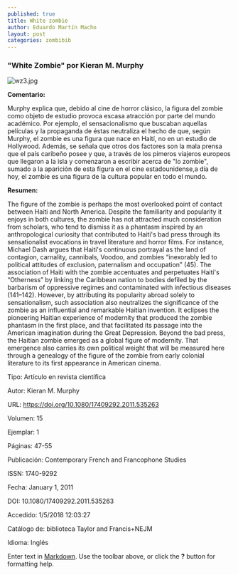 ```yaml
---
published: true
title: White zombie
author: Eduardo Martín Macho
layout: post
categories: zombibib
---
```

### "White Zombie" por Kieran M. Murphy

![wz3.jpg]({{site.baseurl}}/_posts/zombis/wz3.jpg)


**Comentario:**

Murphy explica que, debido al cine de horror clásico, la figura del zombie como objeto de estudio provoca escasa atracción por parte del mundo académico. Por ejemplo, el sensacionalismo que buscaban aquellas películas y la propaganda de éstas neutraliza el hecho de que, según Murphy, el zombie es una figura que nace en Haití, no en un estudio de Hollywood. Además, se señala que otros dos factores son la mala prensa que el país caribeño posee y que, a través de los pimeros viajeros europeos que llegaron a la isla y comenzaron a escribir acerca de "lo zombie", sumado a la aparición de esta figura en el cine estadounidense,a día de hoy, el zombie es una figura de la cultura popular en todo el mundo.



**Resumen:**	

The figure of the zombie is perhaps the most overlooked point of contact between Haiti and North America. Despite the familiarity and popularity it enjoys in both cultures, the zombie has not attracted much consideration from scholars, who tend to dismiss it as a phantasm inspired by an anthropological curiosity that contributed to Haiti's bad press through its sensationalist evocations in travel literature and horror films. For instance, Michael Dash argues that Haiti's continuous portrayal as the land of contagion, carnality, cannibals, Voodoo, and zombies “inexorably led to political attitudes of exclusion, paternalism and occupation” (45). The association of Haiti with the zombie accentuates and perpetuates Haiti's “Otherness” by linking the Caribbean nation to bodies defiled by the barbarism of oppressive regimes and contaminated with infectious diseases (141–142). However, by attributing its popularity abroad solely to sensationalism, such association also neutralizes the significance of the zombie as an influential and remarkable Haitian invention. It eclipses the pioneering Haitian experience of modernity that produced the zombie phantasm in the first place, and that facilitated its passage into the American imagination during the Great Depression. Beyond the bad press, the Haitian zombie emerged as a global figure of modernity. That emergence also carries its own political weight that will be measured here through a genealogy of the figure of the zombie from early colonial literature to its first appearance in American cinema.


Tipo: 	Artículo en revista científica

Autor: 	Kieran M. Murphy

URL: 	https://doi.org/10.1080/17409292.2011.535263

Volumen: 	15

Ejemplar: 	1

Páginas: 	47-55

Publicación: 	Contemporary French and Francophone Studies

ISSN: 	1740-9292

Fecha: 	January 1, 2011

DOI: 	10.1080/17409292.2011.535263

Accedido: 	1/5/2018 12:03:27

Catálogo de: biblioteca 	Taylor and Francis+NEJM

Idioma: 	Inglés




Enter text in [Markdown](http://daringfireball.net/projects/markdown/). Use the toolbar above, or click the **?** button for formatting help.
